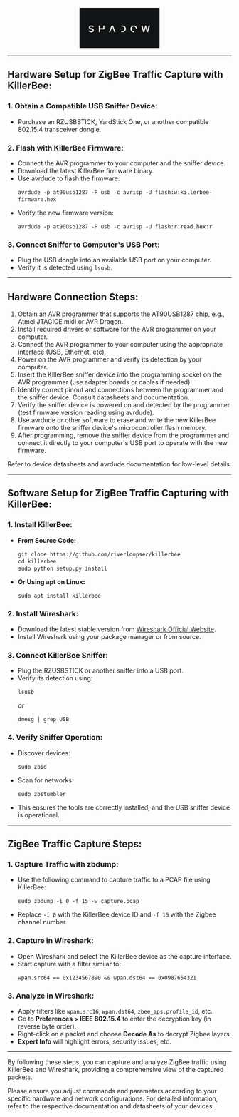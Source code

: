 <p align="center">
  <img  width="180" src="ghost.png" />
</p>

---

## Hardware Setup for ZigBee Traffic Capture with KillerBee:

### 1. **Obtain a Compatible USB Sniffer Device:**
   - Purchase an RZUSBSTICK, YardStick One, or another compatible 802.15.4 transceiver dongle.

### 2. **Flash with KillerBee Firmware:**
   - Connect the AVR programmer to your computer and the sniffer device.
   - Download the latest KillerBee firmware binary.
   - Use avrdude to flash the firmware:
     ```
     avrdude -p at90usb1287 -P usb -c avrisp -U flash:w:killerbee-firmware.hex
     ```
   - Verify the new firmware version:
     ```
     avrdude -p at90usb1287 -P usb -c avrisp -U flash:r:read.hex:r
     ```

### 3. **Connect Sniffer to Computer's USB Port:**
   - Plug the USB dongle into an available USB port on your computer.
   - Verify it is detected using `lsusb`.

---

## Hardware Connection Steps:

1. Obtain an AVR programmer that supports the AT90USB1287 chip, e.g., Atmel JTAGICE mkII or AVR Dragon.
2. Install required drivers or software for the AVR programmer on your computer.
3. Connect the AVR programmer to your computer using the appropriate interface (USB, Ethernet, etc).
4. Power on the AVR programmer and verify its detection by your computer.
5. Insert the KillerBee sniffer device into the programming socket on the AVR programmer (use adapter boards or cables if needed).
6. Identify correct pinout and connections between the programmer and the sniffer device. Consult datasheets and documentation.
7. Verify the sniffer device is powered on and detected by the programmer (test firmware version reading using avrdude).
8. Use avrdude or other software to erase and write the new KillerBee firmware onto the sniffer device's microcontroller flash memory.
9. After programming, remove the sniffer device from the programmer and connect it directly to your computer's USB port to operate with the new firmware.

Refer to device datasheets and avrdude documentation for low-level details.

---

## Software Setup for ZigBee Traffic Capturing with KillerBee:

### 1. **Install KillerBee:**
   - **From Source Code:**
     ```
     git clone https://github.com/riverloopsec/killerbee
     cd killerbee
     sudo python setup.py install
     ```
   - **Or Using apt on Linux:**
     ```
     sudo apt install killerbee
     ```

### 2. **Install Wireshark:**
   - Download the latest stable version from [Wireshark Official Website](https://www.wireshark.org).
   - Install Wireshark using your package manager or from source.

### 3. **Connect KillerBee Sniffer:**
   - Plug the RZUSBSTICK or another sniffer into a USB port.
   - Verify its detection using:
     ```
     lsusb
     ```
     *or*
     ```
     dmesg | grep USB
     ```

### 4. **Verify Sniffer Operation:**
   - Discover devices:
     ```
     sudo zbid
     ```
   - Scan for networks:
     ```
     sudo zbstumbler
     ```
   - This ensures the tools are correctly installed, and the USB sniffer device is operational.

---

## ZigBee Traffic Capture Steps:

### 1. **Capture Traffic with zbdump:**
   - Use the following command to capture traffic to a PCAP file using KillerBee:
     ```
     sudo zbdump -i 0 -f 15 -w capture.pcap
     ```
   - Replace `-i 0` with the KillerBee device ID and `-f 15` with the Zigbee channel number.

### 2. **Capture in Wireshark:**
   - Open Wireshark and select the KillerBee device as the capture interface.
   - Start capture with a filter similar to:
     ```
     wpan.src64 == 0x1234567890 && wpan.dst64 == 0x0987654321
     ```
   
### 3. **Analyze in Wireshark:**
   - Apply filters like `wpan.src16`, `wpan.dst64`, `zbee_aps.profile_id`, etc.
   - Go to **Preferences > IEEE 802.15.4** to enter the decryption key (in reverse byte order).
   - Right-click on a packet and choose **Decode As** to decrypt Zigbee layers.
   - **Expert Info** will highlight errors, security issues, etc.

---

By following these steps, you can capture and analyze ZigBee traffic using KillerBee and Wireshark, providing a comprehensive view of the captured packets.

Please ensure you adjust commands and parameters according to your specific hardware and network configurations. For detailed information, refer to the respective documentation and datasheets of your devices.
